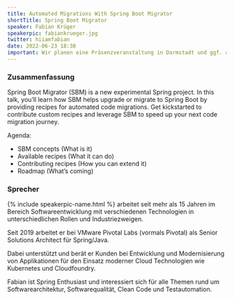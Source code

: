 ```yaml
---
title: Automated Migrations With Spring Boot Migrator
shortTitle: Spring Boot Migrator
speaker: Fabian Krüger
speakerpic: fabiankrueger.jpg
twitter: hiiamfabian
date: 2022-06-23 18:30
important: Wir planen eine Präsenzveranstaltung in Darmstadt und ggf. auch einen Livestream. Infos folgen.
---
```


### Zusammenfassung

Spring Boot Migrator (SBM) is a new experimental Spring project. In this talk, you’ll learn how SBM helps upgrade or migrate to Spring Boot by providing recipes for automated code migrations. Get kickstarted to contribute custom recipes and leverage SBM to speed up your next code migration journey.

Agenda:

* SBM concepts (What is it)
* Available recipes (What it can do)
* Contributing recipes (How you can extend it)
* Roadmap (What’s coming)

### Sprecher

{% include speakerpic-name.html %} arbeitet seit mehr als 15 Jahren im Bereich Softwareentwicklung mit verschiedenen Technologien in unterschiedlichen Rollen und Industriezweigen.

Seit 2019 arbeitet er bei VMware Pivotal Labs (vormals Pivotal) als Senior Solutions Architect für Spring/Java.

Dabei unterstützt und berät er Kunden bei Entwicklung und Modernisierung von Applikationen für den Einsatz moderner Cloud Technologien wie Kubernetes und Cloudfoundry.

Fabian ist Spring Enthusiast und interessiert sich für alle Themen rund um Softwarearchitektur, Softwarequalität, Clean Code und Testautomation.
